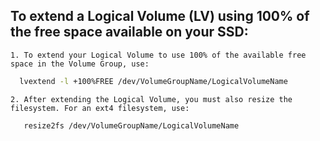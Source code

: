  ## To extend a Logical Volume (LV) using 100% of the free space available on your SSD:
    1. To extend your Logical Volume to use 100% of the available free space in the Volume Group, use:
  ```bash
    lvextend -l +100%FREE /dev/VolumeGroupName/LogicalVolumeName
  ```
    2. After extending the Logical Volume, you must also resize the filesystem. For an ext4 filesystem, use:  
 ```bash
    resize2fs /dev/VolumeGroupName/LogicalVolumeName
  ```    


